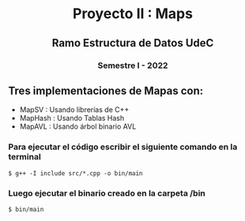 <h1 align="center">
<p>Proyecto II : Maps</p>
</h1>
<h2 align="center">Ramo Estructura de Datos UdeC</h2>
<h3 align="center">Semestre I - 2022</h3>


## Tres implementaciones de Mapas con: 
  * MapSV  : Usando librerías de C++
  * MapHash : Usando Tablas Hash
  * MapAVL  : Usando árbol binario AVL

### Para ejecutar el código escribir el siguiente comando en la terminal
   `$ g++ -I include src/*.cpp -o bin/main`
### Luego ejecutar el binario creado en la carpeta /bin
`$ bin/main`